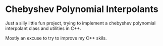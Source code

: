 # Chebyshev Polynomial Interpolants

Just a silly little fun project, trying to implement
a chebyshev polynomial interpolant class and utilities
in C++.

Mostly an excuse to try to improve my C++ skils.

